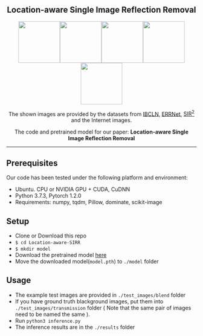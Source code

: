 <h2 align="center">Location-aware Single Image Reflection Removal</h2>

<div align='center'>
<img src='doc_gif/gif1.gif' height="110px"/><img src='doc_gif/gif2.gif' height="110px"/><img src='doc_gif/gif3.gif' height="110px"/><img src='doc_gif/gif4.gif' height="110px"/><img src='doc_gif/gif5.gif' height="110px"/>
</div>

<p align='center'>
The shown images are provided by the datasets from <a href="https://github.com/JHL-HUST/IBCLN">IBCLN</a>, <a href="https://github.com/Vandermode/ERRNet">ERRNet</a>, <a href="https://sir2data.github.io/">SIR<sup>2</sup></a> and the Internet images.
</p>
<p align='center'>
The code and pretrained model for our paper: <b>Location-aware Single Image Reflection Removal</b><!--   (<a href="1">Arxiv Preprint</a>) -->
</p>

---

## Prerequisites
Our code has been tested under the following platform and environment:
- Ubuntu. CPU or NVIDIA GPU + CUDA, CuDNN
- Python 3.7.3, Pytorch 1.2.0
- Requirements: numpy, tqdm, Pillow, dominate, scikit-image

## Setup
- Clone or Download this repo
- ```$ cd Location-aware-SIRR```
- ```$ mkdir model```
- Download the pretrained model [here](https://drive.google.com/file/d/1TjH5YUBC-cDt09tDXhE5GbeO5FuO7FVZ/view)
- Move the downloaded model(```model.pth```) to ```./model``` folder

## Usage
- The example test images are provided in ```./test_images/blend``` folder
- If you have ground truth blackground images, put them into ```./test_images/transmission``` folder ( Note that the same pair of images need to be named the same ).
- Run ```python3 inference.py```
- The inference results are in the ```./results``` folder

<!--   
## Citation
If you find our work helpful to your research, please consider to cite our paper.
```bibtex
```
-->

